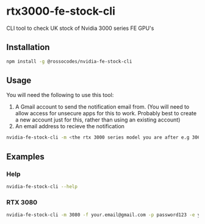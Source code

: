 # rtx3000-fe-stock-cli
 CLI tool to check UK stock of Nvidia 3000 series FE GPU's

## Installation
```bash
npm install -g @rossocodes/nvidia-fe-stock-cli
```

## Usage

You will need the following to use this tool:

1. A Gmail account to send the notification email from. (You will need to allow access for unsecure apps for this to work. Probably best to create a new account just for this, rather than using an existing account)
2. An email address to recieve the notification

```bash
nvidia-fe-stock-cli -m <the rtx 3000 series model you are after e.g 3060 ti> -f <your Gmail address here> -p <your Gmail password here> -e <your email address here> -r <optional: how often you would like to check the stock, it is every 2 minutes by default e.g 120>
```

## Examples

### Help

```bash
nvidia-fe-stock-cli --help
```

### RTX 3080

```bash
nvidia-fe-stock-cli -m 3080 -f your.email@gmail.com -p password123 -e you@outlook.com -r 300
```